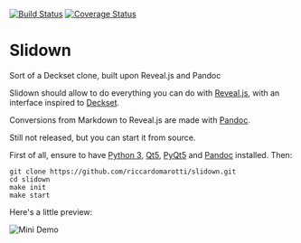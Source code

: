 [![Build Status](https://travis-ci.org/riccardomarotti/slidown.svg?branch=master)](https://travis-ci.org/riccardomarotti/slidown)
[![Coverage Status](https://coveralls.io/repos/github/riccardomarotti/slidown/badge.svg?branch=master)](https://coveralls.io/github/riccardomarotti/slidown?branch=master)

# Slidown

Sort of a Deckset clone, built upon Reveal.js and Pandoc

Slidown should allow to do everything you can do with
[Reveal.js](http://lab.hakim.se/reveal-js), with an interface inspired to
[Deckset](http://www.decksetapp.com/).

Conversions from Markdown to Reveal.js are made with [Pandoc](http://pandoc.org/).

Still not released, but you can start it from source.

First of all, ensure to have [Python 3](https://www.python.org/),
[Qt5](http://www.qt.io/),
[PyQt5](https://riverbankcomputing.com/software/pyqt/intro) and
[Pandoc](http://pandoc.org/) installed. Then:

    git clone https://github.com/riccardomarotti/slidown.git
    cd slidown
    make init
    make start


Here's a little preview:

![Mini Demo](http://dl.dropboxusercontent.com/s/9y4js2il4aws4b5/demo-slidown.gif)

